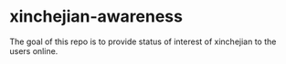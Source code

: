 # xinchejian-awareness

The goal of this repo is to provide status of interest of xinchejian to the users online.
